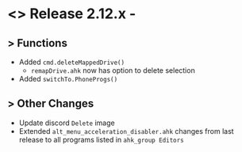 # <> Release 2.12.x -

## > Functions
- Added `cmd.deleteMappedDrive()`
    - `remapDrive.ahk` now has option to delete selection
- Added `switchTo.PhoneProgs()`

## > Other Changes
- Update discord `Delete` image
- Extended `alt_menu_acceleration_disabler.ahk` changes from last release to all programs listed in `ahk_group Editors`